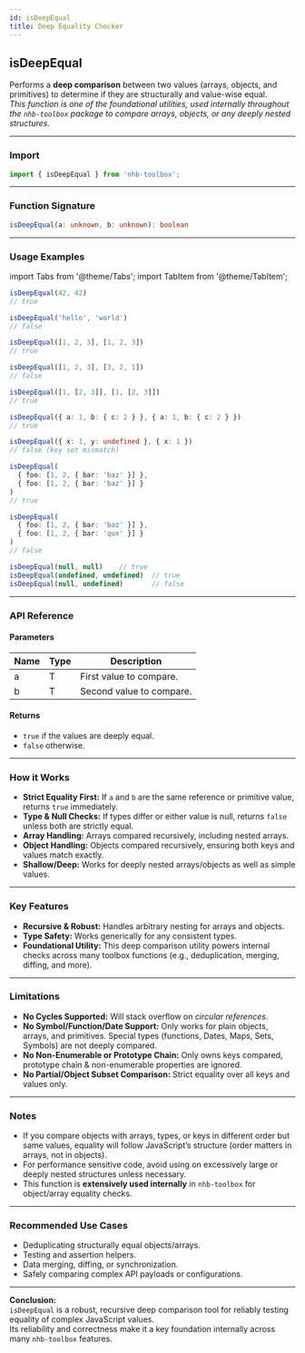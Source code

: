 ```yaml
---
id: isDeepEqual  
title: Deep Equality Checker  
---
```


## isDeepEqual

Performs a **deep comparison** between two values (arrays, objects, and primitives) to determine if they are structurally and value-wise equal.  
*This function is one of the foundational utilities, used internally throughout the `nhb-toolbox` package to compare arrays, objects, or any deeply nested structures.*

---

### Import

```typescript
import { isDeepEqual } from 'nhb-toolbox';
```

---

### Function Signature

```typescript
isDeepEqual(a: unknown, b: unknown): boolean
```

---

### Usage Examples

import Tabs from '@theme/Tabs';
import TabItem from '@theme/TabItem';

<Tabs>
<TabItem value="Primitives" label="Primitive Values">

```typescript
isDeepEqual(42, 42)
// true

isDeepEqual('hello', 'world')
// false
```

</TabItem>
<TabItem value="Arrays" label="Arrays">

```typescript
isDeepEqual([1, 2, 3], [1, 2, 3])
// true

isDeepEqual([1, 2, 3], [3, 2, 1])
// false

isDeepEqual([1, [2, 3]], [1, [2, 3]])
// true
```

</TabItem>
<TabItem value="Objects" label="Objects">

```typescript
isDeepEqual({ a: 1, b: { c: 2 } }, { a: 1, b: { c: 2 } })
// true

isDeepEqual({ x: 1, y: undefined }, { x: 1 })
// false (key set mismatch)
```

</TabItem>
<TabItem value="Mixed/Nested" label="Nested Structures">

```typescript
isDeepEqual(
  { foo: [1, 2, { bar: 'baz' }] },
  { foo: [1, 2, { bar: 'baz' }] }
)
// true

isDeepEqual(
  { foo: [1, 2, { bar: 'baz' }] },
  { foo: [1, 2, { bar: 'qux' }] }
)
// false
```

</TabItem>
<TabItem value="Null & Undefined" label="Null & Undefined">

```typescript
isDeepEqual(null, null)    // true
isDeepEqual(undefined, undefined)  // true
isDeepEqual(null, undefined)       // false
```

</TabItem>
</Tabs>

---

### API Reference

#### Parameters

| Name | Type | Description                              |
|------|------|------------------------------------------|
| a    | T    | First value to compare.                  |
| b    | T    | Second value to compare.                 |

#### Returns

- `true` if the values are deeply equal.
- `false` otherwise.

---

### How it Works

- **Strict Equality First:** If `a` and `b` are the same reference or primitive value, returns `true` immediately.
- **Type & Null Checks:** If types differ or either value is null, returns `false` unless both are strictly equal.
- **Array Handling:** Arrays compared recursively, including nested arrays.
- **Object Handling:** Objects compared recursively, ensuring both keys and values match exactly.
- **Shallow/Deep:** Works for deeply nested arrays/objects as well as simple values.

---

### Key Features

- **Recursive & Robust:** Handles arbitrary nesting for arrays and objects.
- **Type Safety:** Works generically for any consistent types.
- **Foundational Utility:** This deep comparison utility powers internal checks across many toolbox functions (e.g., deduplication, merging, diffing, and more).

---

### Limitations

- **No Cycles Supported:** Will stack overflow on *circular references*.
- **No Symbol/Function/Date Support:** Only works for plain objects, arrays, and primitives. Special types (functions, Dates, Maps, Sets, Symbols) are not deeply compared.
- **No Non-Enumerable or Prototype Chain:** Only owns keys compared, prototype chain & non-enumerable properties are ignored.
- **No Partial/Object Subset Comparison:** Strict equality over all keys and values only.

---

### Notes

- If you compare objects with arrays, types, or keys in different order but same values, equality will follow JavaScript’s structure (order matters in arrays, not in objects).
- For performance sensitive code, avoid using on excessively large or deeply nested structures unless necessary.
- This function is **extensively used internally** in `nhb-toolbox` for object/array equality checks.

---

### Recommended Use Cases

- Deduplicating structurally equal objects/arrays.
- Testing and assertion helpers.
- Data merging, diffing, or synchronization.
- Safely comparing complex API payloads or configurations.

---

**Conclusion:**  
`isDeepEqual` is a robust, recursive deep comparison tool for reliably testing equality of complex JavaScript values.  
Its reliability and correctness make it a key foundation internally across many `nhb-toolbox` features.

